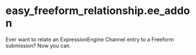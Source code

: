 easy_freeform_relationship.ee_addon
===================================

Ever want to relate an ExpressionEngine Channel entry to a Freeform submission? Now you can.
